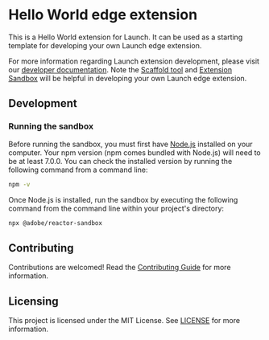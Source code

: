 # Hello World edge extension

This is a Hello World extension for Launch. It can be used as a starting template for developing your own Launch edge extension.

For more information regarding Launch extension development, please visit our [developer documentation](https://experienceleague.adobe.com/docs/experience-platform/tags/extension-dev/overview.html). Note the [Scaffold tool](https://www.npmjs.com/package/@adobe/reactor-scaffold) and [Extension Sandbox](https://www.npmjs.com/package/@adobe/reactor-sandbox) will be helpful in developing your own Launch edge extension.

## Development

### Running the sandbox

Before running the sandbox, you must first have [Node.js](https://nodejs.org/en/) installed on your computer. Your npm version (npm comes bundled with Node.js) will need to be at least 7.0.0. You can check the installed version by running the following command from a command line:

```bash
npm -v
```

Once Node.js is installed, run the sandbox by executing the following command from the command line within your project's directory:

```bash
npx @adobe/reactor-sandbox
```

## Contributing

Contributions are welcomed! Read the [Contributing Guide](CONTRIBUTING.md) for more information.

## Licensing

This project is licensed under the MIT License. See [LICENSE](LICENSE) for more information.
